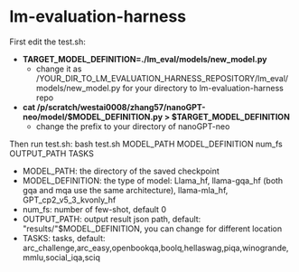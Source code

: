 # lm-evaluation-harness
First edit the test.sh:
 - **TARGET_MODEL_DEFINITION=./lm_eval/models/new_model.py** 
   - change it as /YOUR_DIR_TO_LM_EVALUATION_HARNESS_REPOSITORY/lm_eval/models/new_model.py for your directory to lm-evaluation-harness repo
 - **cat /p/scratch/westai0008/zhang57/nanoGPT-neo/model/$MODEL_DEFINITION.py > $TARGET_MODEL_DEFINITION**
   - change the prefix to your directory of nanoGPT-neo

Then run test.sh: bash test.sh MODEL_PATH MODEL_DEFINITION num_fs OUTPUT_PATH TASKS
 - MODEL_PATH: the directory of the saved checkpoint
 - MODEL_DEFINITION: the type of model: Llama_hf, llama-gqa_hf (both gqa and mqa use the same architecture), llama-mla_hf, GPT_cp2_v5_3_kvonly_hf
 - num_fs: number of few-shot, default 0
 - OUTPUT_PATH: output result json path, default: "results/"$MODEL_DEFINITION, you can change for different location
 - TASKS: tasks, default: arc_challenge,arc_easy,openbookqa,boolq,hellaswag,piqa,winogrande,mmlu,social_iqa,sciq
